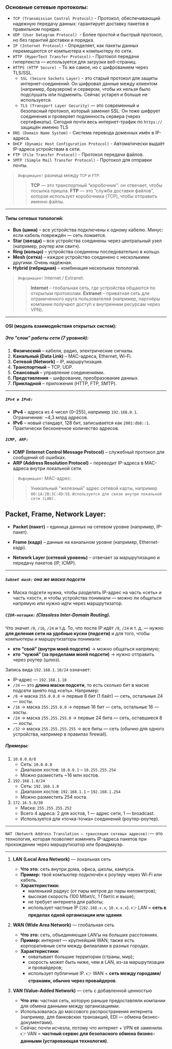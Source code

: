 ### Основные сетевые протоколы:
 - `TCP (Transmission Control Protocol)` - Протокол, обеспечивающий надежную передачу данных: гарантирует доставку пакетов в правильном порядке.
 - `UDP (User Datagram Protocol) `- Более простой и быстрый протокол, но без гарантий доставки и порядка.
 - `IP (Internet Protocol)` - Определяет, как пакеты данных перемещаются от компьютера к компьютеру по сети.
 - `HTTP (HyperText Transfer Protocol)` - Протокол передачи гипертекста — используется для загрузки веб-страниц.
 - `HTTPS (HTTP Secure) `- То же самое, но с шифрованием через TLS/SSL.
	 - `SSL (Secure Sockets Layer)` - это старый протокол для защиты интернет-соединений. Он шифровал данные между клиентом (например, браузером) и сервером, чтобы их нельзя было подслушать или подменить. Сейчас устарел и больше не используется.
	 - `TLS (Transport Layer Security)` — это современный и безопасный протокол, который заменил SSL. Он тоже шифрует соединения и проверяет подлинность сервера (через сертификаты). Сегодня почти весь интернет-трафик по `https://` защищён именно TLS
 - `DNS (Domain Name System)` - Система перевода доменных имён в IP-адреса.
 - `DHCP (Dynamic Host Configuration Protocol)` - Автоматически выдаёт IP-адреса устройствам в сети.
 - `FTP (File Transfer Protocol)` - Протокол передачи файлов.
 - `SMTP (Simple Mail Transfer Protocol)` - Протокол для отправки почты.

> `Информация!` разница между `TCP` и `FTP`:
> > **TCP** — это транспортный “коробочник”: он отвечает, чтобы посылка пришла.
> > **FTP** — это “служба доставки файлов”, которая использует коробочника (TCP), чтобы отправить именно файлы.

---
#### Типы сетевых топологий:
- **Bus (шина)** – все устройства подключены к одному кабелю. Минус: если кабель повреждён — сеть ломается.
- **Star (звезда)** – все устройства соединены через центральный узел (например, роутер или свитч).
- **Ring (кольцо)** – устройства соединены последовательно в кольцо.
- **Mesh (сетка)** – каждое устройство соединено с несколькими другими. Очень надёжная.
- **Hybrid (гибридная)** – комбинация нескольких топологий.

> `Информация!` Internet / Extranet:
> > **Internet** – глобальная сеть, где устройства общаются по открытым протоколам.
> > **Extranet** – приватная сеть для ограниченного круга пользователей (например, партнёры компании получают доступ к внутренним ресурсам через VPN).


---

#### OSI (модель взаимодействия открытых систем):
##### Это "слои" работы сети (7 уровней):
1. **Физический** – кабели, радио, электрические сигналы.
2. **Канальный (Data Link)** – MAC-адреса, Ethernet, Wi-Fi.
3. **Сетевой (Network)** – IP, маршрутизация.
4. **Транспортный** – TCP, UDP.
5. **Сеансовый** – управление соединениями.
6. **Представления** – шифрование, преобразование данных.
7. **Прикладной** – приложения (HTTP, FTP, SMTP).

---

##### `IPv4 и IPv6:`
- **IPv4** – адреса из 4 чисел (0–255), например `192.168.0.1`. Ограничение: ~4,3 млрд адресов.
- **IPv6** – новый стандарт, 128 бит, записывается как `2001:db8::1`. Практически бесконечное количество адресов.

##### `ICMP, ARP:`
- **ICMP (Internet Control Message Protocol)** – служебный протокол для сообщений об ошибках.
- **ARP (Address Resolution Protocol)** – переводит IP-адреса в MAC-адреса внутри локальной сети.

> `Информация!` MAC-адрес:
> > Уникальный "железный" адрес сетевой карты, например `00:1A:2B:3C:4D:5E`.
> > `Используется для связи внутри локальной сети (LAN).`

## Packet, Frame, Network Layer:

- **Packet (пакет)** – единица данных на сетевом уровне (например, IP-пакет).
    
- **Frame (кадр)** – данные на канальном уровне (например, Ethernet-кадр).
	
- **Network Layer (сетевой уровень)** – отвечает за маршрутизацию и передачу пакетов (IP, ICMP).

---

##### `Subnet mask:` она же маска подсети
- Маска подсети нужна, чтобы разделять IP-адрес на часть «сеть» и часть «хост», и чтобы устройства понимали — можно ли общаться напрямую или нужно идти через маршрутизатор.

##### `CIDR-нотация:` (Classless Inter-Domain Routing).
Что значит `/8`, `/16`, `/24` и т.д.
То, что после IP идёт `/8`, `/24` и т. д. — нужно **для деления сети на удобные куски (подсети)** и для того, чтобы компьютеры и маршрутизаторы понимали:
- **кто “свой” (внутри моей подсети)** → можно общаться напрямую;
- **кто “чужой” (за пределами моей подсети)** → нужно отправить через роутер (шлюз).

Запись вида `192.168.1.10/24` означает:
- IP-адрес — `192.168.1.10`
- `/24` — это **длина маски подсети**, то есть сколько бит в маске подсети занято под «сеть».
Например:
- `/8` → маска `255.0.0.0` → первые 8 бит (1 байт) — сеть, остальные 24 — хосты.
- `/16` → маска `255.255.0.0` → первые 16 бит — сеть, остальные 16 — хосты.
- `/24` → маска `255.255.255.0` → первые 24 бита — сеть, оставшиеся 8 — хосты.
- `/32` → маска `255.255.255.255` → все биты — сеть (обычно для одного устройства, например в правилах firewall).
##### Примеры:
1. `10.0.0.0/8`
    - Сеть: `10.0.0.0`
    - Диапазон хостов: `10.0.0.1` – `10.255.255.254`
    - Можно разместить ~16 млн хостов.
2. `192.168.1.0/24`
    - Сеть: `192.168.1.0`
    - Диапазон хостов: `192.168.1.1` – `192.168.1.254`
    - Можно разместить 254 хоста.
3. `172.16.5.0/30`
    - Маска: `255.255.255.252`
    - Всего 4 адреса: 2 для хостов, 1 — адрес сети, 1 — broadcast.
    - Используется для «точка-точка» соединений (роутер-роутер).

---

`NAT (Network Address Translation — трансляция сетевых адресов):`— это технология, которая позволяет изменять IP-адреса пакетов при прохождении через маршрутизатор или брандмауэр.

---

1. **LAN (Local Area Network)** — локальная сеть
	- **Что это:** сеть внутри дома, офиса, школы, кампуса.
	- **Пример:** твой компьютер подключён к роутеру через Wi-Fi или кабель.
	- **Характеристики:**
	    - маленький радиус (от пары метров до пары километров);
	    - высокая скорость (100 Мбит/с, 1 Гбит/с и выше);
	    - не требует интернета для работы;
	    - использует частные IP (`192.168.x.x`, `10.x.x.x`).
		👉 LAN = **сеть в пределах одной организации или здания**. 

2.  **WAN (Wide Area Network)** — глобальная сеть
	- **Что это:** сеть, объединяющая LAN’ы на больших расстояниях.
	- **Пример:** интернет — крупнейший WAN; также есть корпоративные сети между филиалами в разных городах.
	- **Характеристики:**
	    - охватывает большие территории (страны, мир);
	    - скорость может быть ниже, чем в LAN, из-за маршрутизации и провайдеров;
	    - использует публичные IP.
	👉 WAN = **сеть между городами/странами, обычно через провайдеров**.

3.  **VAN (Value-Added Network)** — сеть с добавленной ценностью
	- **Что это:** частная сеть, которую раньше предоставляли компании для обмена данными между организациями.
	- Использовалась до массового распространения интернета (например, для банковских транзакций, EDI — обмена бизнес-документами).
	- Сейчас почти исчезла, потому что интернет + VPN её заменили.
	👉 VAN = **частный сервис для безопасного обмена бизнес-данными (устаревающая технология)**.